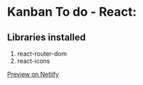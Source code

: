 # Kanban To do - React:

## Libraries installed

1. react-router-dom
2. react-icons

[Preview on Netlify](https://jhn-kanban-react.netlify.app/)
